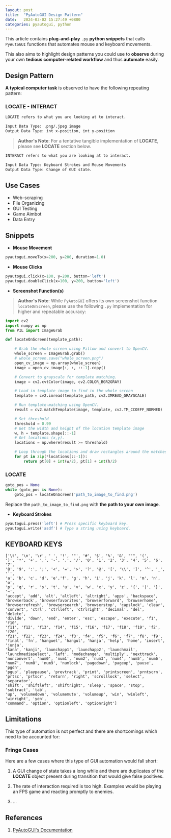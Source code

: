 ```yaml
---
layout: post
title:  "PyAutoGUI Design Pattern"
date:   2024-03-02 15:27:49 +0800
categories: pyautogui, python
---
```



This article contains **plug-and-play** `.py` **python snippets** that calls `PyAutoGUI` functions that automates mouse and keyboard movements.

This also aims to highlight design patterns you could use to **observe** during your own **tedious computer-related workflow** and thus **automate** easily.

## **Design Pattern**

**A typical computer task** is observed to have the following repeating pattern:

### **LOCATE - INTERACT**
```bash
LOCATE refers to what you are looking at to interact.

Input Data Type: .png/.jpeg image
Output Data Type: int x-position, int y-position
```
> **Author's Note**: For a tentative tangible implementation of **LOCATE**, please see **LOCATE** section below.

```bash
INTERACT refers to what you are looking at to interact.

Input Data Type: Keyboard Strokes and Mouse Movements
Output Data Type: Change of GUI state.
```

## **Use Cases**

- Web-scraping
- File Organizing
- GUI Testing
- Game Aimbot
- Data Entry

## **Snippets**

- **Mouse Movement**

```python
pyautogui.moveTo(x=200, y=200, duration=1.0)
```

- **Mouse Clicks**

```python
pyautogui.click(x=100, y=200, button='left')
pyautogui.doubleClick(x=100, y=200, button='left')
```

- **Screenshot Function(s)**

> **Author's Note**: While `PyAutoGUI` offers its own screenshot function `locateOnScreen`, please use the following `.py` implementation for higher and repeatable accuracy: 

```python
import cv2
import numpy as np
from PIL import ImageGrab 

def locateOnScreen(template_path):

    # Grab the whole screen using Pillow and convert to OpenCV.
    whole_screen = ImageGrab.grab()
    # whole_screen.save("whole_screen.png")
    open_cv_image = np.array(whole_screen)
    image = open_cv_image[:, :, ::-1].copy()

    # Convert to grayscale for template matching.
    image = cv2.cvtColor(image, cv2.COLOR_BGR2GRAY)

    # Load in template image to find in the whole screen
    template = cv2.imread(template_path, cv2.IMREAD_GRAYSCALE)

    # Run template-matching using OpenCV.
    result = cv2.matchTemplate(image, template, cv2.TM_CCOEFF_NORMED)

    # Set threshold
    threshold = 0.99
    # Get the width and height of the location template image
    w, h = template.shape[::-1]
    # Get locations (x,y).
    locations = np.where(result >= threshold)

    # Loop through the locations and draw rectangles around the matches
    for pt in zip(*locations[::-1]):
        return pt[0] + int(w/2), pt[1] + int(h/2)
```

### LOCATE
```python
goto_pos = None
while (goto_pos is None):
    goto_pos = locateOnScreen('path_to_image_to_find.png')
```
Replace the `path_to_image_to_find.png` with **the path to your own image**.

- **Keyboard Strokes**

```python
pyautogui.press('left') # Press specific keyboard key.
pyautogui.write('asdf') # Type a string using keyboard.
```

## **KEYBOARD KEYS**

```
['\t', '\n', '\r', ' ', '!', '"', '#', '$', '%', '&', "'", '(',
')', '*', '+', ',', '-', '.', '/', '0', '1', '2', '3', '4', '5', '6', '7',
'8', '9', ':', ';', '<', '=', '>', '?', '@', '[', '\\', ']', '^', '_', '`',
'a', 'b', 'c', 'd', 'e','f', 'g', 'h', 'i', 'j', 'k', 'l', 'm', 'n', 'o',
'p', 'q', 'r', 's', 't', 'u', 'v', 'w', 'x', 'y', 'z', '{', '|', '}', '~',
'accept', 'add', 'alt', 'altleft', 'altright', 'apps', 'backspace',
'browserback', 'browserfavorites', 'browserforward', 'browserhome',
'browserrefresh', 'browsersearch', 'browserstop', 'capslock', 'clear',
'convert', 'ctrl', 'ctrlleft', 'ctrlright', 'decimal', 'del', 'delete',
'divide', 'down', 'end', 'enter', 'esc', 'escape', 'execute', 'f1', 'f10',
'f11', 'f12', 'f13', 'f14', 'f15', 'f16', 'f17', 'f18', 'f19', 'f2', 'f20',
'f21', 'f22', 'f23', 'f24', 'f3', 'f4', 'f5', 'f6', 'f7', 'f8', 'f9',
'final', 'fn', 'hanguel', 'hangul', 'hanja', 'help', 'home', 'insert', 'junja',
'kana', 'kanji', 'launchapp1', 'launchapp2', 'launchmail',
'launchmediaselect', 'left', 'modechange', 'multiply', 'nexttrack',
'nonconvert', 'num0', 'num1', 'num2', 'num3', 'num4', 'num5', 'num6',
'num7', 'num8', 'num9', 'numlock', 'pagedown', 'pageup', 'pause', 'pgdn',
'pgup', 'playpause', 'prevtrack', 'print', 'printscreen', 'prntscrn',
'prtsc', 'prtscr', 'return', 'right', 'scrolllock', 'select', 'separator',
'shift', 'shiftleft', 'shiftright', 'sleep', 'space', 'stop', 'subtract', 'tab',
'up', 'volumedown', 'volumemute', 'volumeup', 'win', 'winleft', 'winright', 'yen',
'command', 'option', 'optionleft', 'optionright']
```

## **Limitations**
This type of automation is not perfect and there are shortcomings which need to be accounted for:

### **Fringe Cases**
Here are a few cases where this type of GUI automation would fall short:

1. A GUI change of state takes a long while and there are duplicates of the **LOCATE** object present
during transition that would give false positives.

2. The rate of interaction required is too high. Examples would be playing an FPS game and reacting
promptly to enemies.

3. ...


## **References**

1. [PyAutoGUI's Documentation](https://pyautogui.readthedocs.io/en/latest/)
